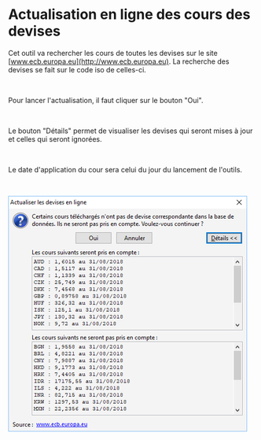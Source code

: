 # Actualisation en ligne des cours des devises

Cet outil va rechercher les cours de toutes les devises sur le site [www.ecb.europa.eu](http://www.ecb.europa.eu). La recherche des devises se fait sur le code iso de celles-ci.


 


Pour lancer l'actualisation, il faut cliquer sur le bouton "Oui".


 


Le bouton "Détails" permet de visualiser les devises qui seront mises à jour et celles qui seront ignorées.


 


Le date d'application du cour sera celui du jour du lancement de l'outils.


 


![](../../assets/images/Devises/6/ActualiserDevisesLigne.png)



